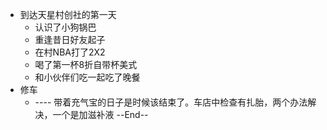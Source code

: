 - 到达天星村创社的第一天
	- 认识了小狗锅巴
	- 重逢昔日好友起子
	- 在村NBA打了2X2
	- 喝了第一杯8折自带杯美式
	- 和小伙伴们吃一起吃了晚餐
- 修车
	- ---- 带着充气宝的日子是时候该结束了。车店中检查有扎胎，两个办法解决，一个是加滋补液 --End--